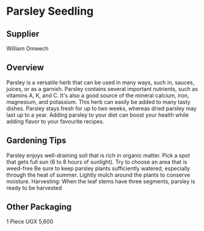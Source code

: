 # Parsley Seedling

## Supplier
William Omwech

## Overview
Parsley is a versatile herb that can be used in many ways, such in, sauces, juices, or as a garnish. Parsley contains several important nutrients, such as vitamins A, K, and C. It's also a good source of the mineral calcium, iron, magnesium, and potassium. This herb can easily be added to many tasty dishes. Parsley stays fresh for up to two weeks, whereas dried parsley may last up to a year. Adding parsley to your diet can boost your health while adding flavor to your favourite recipes.

## Gardening Tips
Parsley enjoys well-draining soil that is rich in organic matter.
Pick a spot that gets full sun (6 to 8 hours of sunlight).
Try to choose an area that is weed-free
Be sure to keep parsley plants sufficiently watered, especially through the heat of summer.
Lightly mulch around the plants to conserve moisture.
Harvesting: When the leaf stems have three segments, parsley is ready to be harvested

## Other Packaging
1 Piece UGX 5,600

